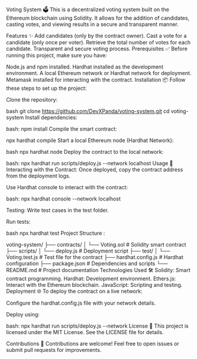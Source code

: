 Voting System 🗳️
This is a decentralized voting system built on the Ethereum blockchain using Solidity. It allows for the addition of candidates, casting votes, and viewing results in a secure and transparent manner.

Features ✨
Add candidates (only by the contract owner).
Cast a vote for a candidate (only once per voter).
Retrieve the total number of votes for each candidate.
Transparent and secure voting process.
Prerequisites ✅
Before running this project, make sure you have:

Node.js and npm installed.
Hardhat installed as the development environment.
A local Ethereum network or Hardhat network for deployment.
Metamask installed for interacting with the contract.
Installation 📦
Follow these steps to set up the project:

Clone the repository:

bash
git clone https://github.com/DevXPanda/voting-system.git
cd voting-system
Install dependencies:

bash:
npm install
Compile the smart contract:

npx hardhat compile
Start a local Ethereum node (Hardhat Network):

bash
npx hardhat node
Deploy the contract to the local network:

bash:
npx hardhat run scripts/deploy.js --network localhost
Usage 🚀
Interacting with the Contract:
Once deployed, copy the contract address from the deployment logs.

Use Hardhat console to interact with the contract:

bash:
npx hardhat console --network localhost

Testing:
Write test cases in the test folder.

Run tests:

bash
npx hardhat test
Project Structure :

voting-system/
├── contracts/
│   └── Voting.sol          # Solidity smart contract
├── scripts/
│   └── deploy.js           # Deployment script
├── test/
│   └── Voting.test.js      # Test file for the contract
├── hardhat.config.js       # Hardhat configuration
├── package.json            # Dependencies and scripts
└── README.md               # Project documentation
Technologies Used 🛠️
Solidity: Smart contract programming.
Hardhat: Development environment.
Ethers.js: Interact with the Ethereum blockchain.
JavaScript: Scripting and testing.
Deployment 🌐
To deploy the contract on a live network:

Configure the hardhat.config.js file with your network details.

Deploy using:

bash:
npx hardhat run scripts/deploy.js --network <network-name>
License 📜
This project is licensed under the MIT License. See the LICENSE file for details.

Contributions 🤝
Contributions are welcome! Feel free to open issues or submit pull requests for improvements.

